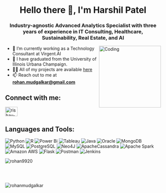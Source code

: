 <h1 align="center">Hello there 👋, I'm Harshil Patel</h1>
<h3 align="center">Industry-agnostic Advanced Analytics Specialist with three years of experience in IT Consulting, Healthcare, Sustainability, Real Estate, and AI</h3>
<img align="right" alt="Coding"  src="https://user-images.githubusercontent.com/74038190/212749447-bfb7e725-6987-49d9-ae85-2015e3e7cc41.gif" width=200>





- 🔭 I’m currently working as a Technology Consultant at Virgent.AI
- :closed_book: I have graduated from the University of Illinois Urbana Champaign.
- 👨‍💻 All of my projects are available [here](https://github.com/Rohan9920?tab=repositories)
- 📫 Reach out to me at **rohan.mudgalkar@gmail.com**

## Connect with me: ##
<p align="left">
<a href="https://www.linkedin.com/in/rohan-mudgalkar-27703b199/" target="blank"><img align="center" src="https://raw.githubusercontent.com/rahuldkjain/github-profile-readme-generator/master/src/images/icons/Social/linked-in-alt.svg" alt="rishav-chanda-b89a791b3" height="30" width="40" /></a>





## Languages and Tools: ###
![Python](https://img.shields.io/badge/python-3670A0?style=for-the-badge&logo=python&logoColor=ffdd54)
![R](https://img.shields.io/badge/r-%23276DC3.svg?style=for-the-badge&logo=r&logoColor=white)
![Power Bi](https://img.shields.io/badge/power_bi-F2C811?style=for-the-badge&logo=powerbi&logoColor=black)
![Tableau](https://img.shields.io/badge/Tableau-E97627?style=for-the-badge&logo=Tableau&logoColor=white)
![Java](https://img.shields.io/badge/java-%23ED8B00.svg?style=for-the-badge&logo=java&logoColor=white)
![Oracle](https://img.shields.io/badge/Oracle-F80000?style=for-the-badge&logo=oracle&logoColor=white)
![MongoDB](https://img.shields.io/badge/MongoDB-%234ea94b.svg?style=for-the-badge&logo=mongodb&logoColor=white)
![MySQL](https://img.shields.io/badge/mysql-%2300f.svg?style=for-the-badge&logo=mysql&logoColor=white)
![PostgreSQL](https://img.shields.io/badge/PostgreSQL-316192?style=for-the-badge&logo=postgresql&logoColor=white)
![Neo4J](https://img.shields.io/badge/Neo4j-008CC1?style=for-the-badge&logo=neo4j&logoColor=white)
![ApacheCassandra](https://img.shields.io/badge/cassandra-%231287B1.svg?style=for-the-badge&logo=apache-cassandra&logoColor=white)
![Apache Spark](https://img.shields.io/badge/Apache_Spark-FFFFFF?style=for-the-badge&logo=apachespark&logoColor=#E35A16)
![Amazon AWS](https://img.shields.io/badge/Amazon_AWS-FF9900?style=for-the-badge&logo=amazonaws&logoColor=white)
![Flask](https://img.shields.io/badge/Flask-000000?style=for-the-badge&logo=flask&logoColor=white)
![Postman](https://img.shields.io/badge/Postman-FF6C37?style=for-the-badge&logo=Postman&logoColor=white)
![Jenkins](https://img.shields.io/badge/Jenkins-D24939?style=for-the-badge&logo=Jenkins&logoColor=white)



<p><img align="center" src="https://github-readme-streak-stats.herokuapp.com/?user=rohanmudgalkar&theme=dark" alt="rohan9920" /></p>
<br></br>
<p><img align="left" src="https://github-readme-stats-sigma-five.vercel.app/api/top-langs?username=rohanmudgalkar&show_icons=true&theme=dark&locale=en&layout=compact" alt="rohanmudgalkar" /></p>

